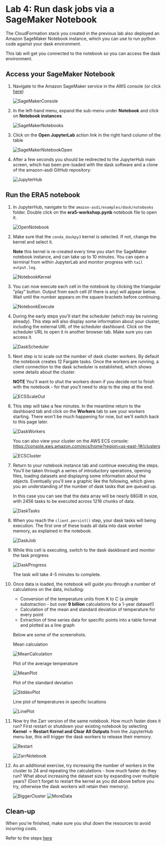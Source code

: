 # Lab 4: Run dask jobs via a SageMaker Notebook
The CloudFormation stack you created in the previous lab also deployed an Amazon SageMaker Notebook instance, which you can use to run python code against your dask environment.

This lab will get you connected to the notebook so you can access the dask environment.

## Access your SageMaker Notebook
1. Navigate to the Amazon SageMaker service in the AWS console (or click [here](https://console.aws.amazon.com/sagemaker/home))

    ![SageMakerConsole](workshop/0401-SageMaker.png)

1. In the left-hand menu, expand the sub-menu under **Notebook** and click on **Notebook instances**

    ![SageMakerNotebooks](workshop/0402-SageMakerNotebook.png)

1. Click on the **Open JupyterLab** action link in the right hand column of the table

    ![SageMakerNotebookOpen](workshop/0403-SageMakerNotebookOpen.png)

1. After a few seconds you should be redirected to the JupyterHub main screen, which has been pre-loaded with the dask software and a clone of the amazon-asdi GitHub repository:

    ![JupyterHub](workshop/0404-JupyterHubMain.png)

## Run the ERA5 notebook 
1. In JupyterHub, navigate to the `amazon-asdi/examples/dask/notebooks` folder.  Double click on the **era5-workshop.pynb** notebook file to open it.

    ![OpenNotebook](workshop/0405-OpenNotebook.png)

1. Make sure that the `conda_daskpy3` kernel is selected.  If not, change the kernel and select it.

    **Note** this kernel is re-created every time you start the SageMaker notebook instance, and can take up to 10 minutes.  You can open a terminal from within JupyterLab and monitor progress with `tail output.log`.

    ![NotebookKernel](workshop/0406-NotebookKernel.png)

1. You can now execute each cell in the notebook by clicking the triangular "play" button.  Output from each cell (if there is any) will appear below.  Wait until the number appears on the square brackets before continuing.

    ![NotebookExecute](workshop/0407-NotebookExecute.png)

1. During the early steps you'll start the scheduler (which may be running already).  This step will also display some information about your cluster, including the external URL of the scheduler dashboard.  Click on the scheduler URL to open it in another browser tab.  Make sure you can access it.

    ![DaskScheduler](workshop/0409-DaskScheduler.png)

1. Next step is to scale out the number of dask cluster workers.  By default the notebook creates 12 Fargate tasks.  Once the workers are running, a client connection to the dask scheduler is established, which shows some details about the cluster.

   **NOTE** You'll want to shut the workers down if you decide not to finish with the notebook - for that you'll need to skip to the step at the end.

    ![ECSScaleOut](workshop/0408-ECSScaleOut.png)

1. This step will take a few minutes.  In the meantime return to the dashboard tab and click on the **Workers** tab to see your workers starting.  There won't be much happening for now, but we'll switch back to this page later.

    ![DaskWorkers](workshop/0410-DaskWorkers.png)

   You can also view your cluster on the AWS ECS console: https://console.aws.amazon.com/ecs/home?region=us-east-1#/clusters

    ![ECSCluster](workshop/041005-ECSCluster.png)

1. Return to your notebook instance tab and continue executing the steps.  You'll be taken through a series of introductory operations, opening files, loading datasets and displaying some information about the objects.  Eventually you'll see a graphic like the following, which gives you an understanding of the number of dask tasks that are queued up.

    In this case you can see that the data array will be nearly 68GiB in size, with 2456 tasks to be executed across 1216 chunks of data.  

    ![DaskTasks](workshop/04101-DaskTasks.png)

1. When you reach the `client.persist()` step, your dask tasks will being execution.  The first one of these loads all data into dask worker memory, as explained in the notebook.

    ![DaskJob](workshop/0411-DaskJob.png)

1. While this cell is executing, switch to the dask daskboard and monitor the task progress

    ![DaskProgress](workshop/0412-DaskProgress.png)

    The task will take 4-5 minutes to complete.

1. Once data is loaded, the notebook will guide you through a number of calculations on the data, including:
    * Conversion of the temperature units from K to C (a simple substraction - but over **9 billion** calculations for a 1-year dataset!)
    * Calculation of the mean and standard deviation of temperature for every point
    * Extraction of time series data for specific points into a table format and plotted as a line graph

    Below are some of the screenshots.

    Mean calculation

    ![MeanCalculation](workshop/0413-MeanCalculation.png)

    Plot of the average temperature
 
    ![MeanPlot](workshop/0413-ResultPlot.png)

    Plot of the standard deviation

    ![StddevPlot](workshop/0414-StddevPlot.png)

    Line plot of temperatures in specific locations

    ![LinePlot](workshop/0415-LinePlot.png)

1. Now try the Zarr version of the same notebook.  How much faster does it run?  First restart or shutdown your existing notebook by selecting **Kernel** -> **Restart Kernel and Clear All Outputs** from the JupyterHub menu bar, this will trigger the dask workers to release their memory.

    ![Restart](workshop/0416-RestartKernel.png)

    ![ZarrNotebook](workshop/041501-ZarrNotebook.png)

1. As an additional exercise, try increasing the number of workers in the cluster to 24 and repeating the calculations - how much faster do they run?  What about increasing the dataset size by expanding over multiple years?  (Don't forget to restart the kernel as you did above before you try, otherwise the dask workers will retain their memory).

    ![BiggerCluster](workshop/041701-Cluster24.png)
    ![MoreData](workshop/0417-ExpandDataset.png)

## Clean-up
When you're finished, make sure you shut down the resources to avoid incurring costs.

Refer to the steps [here](workshop-05.md)
